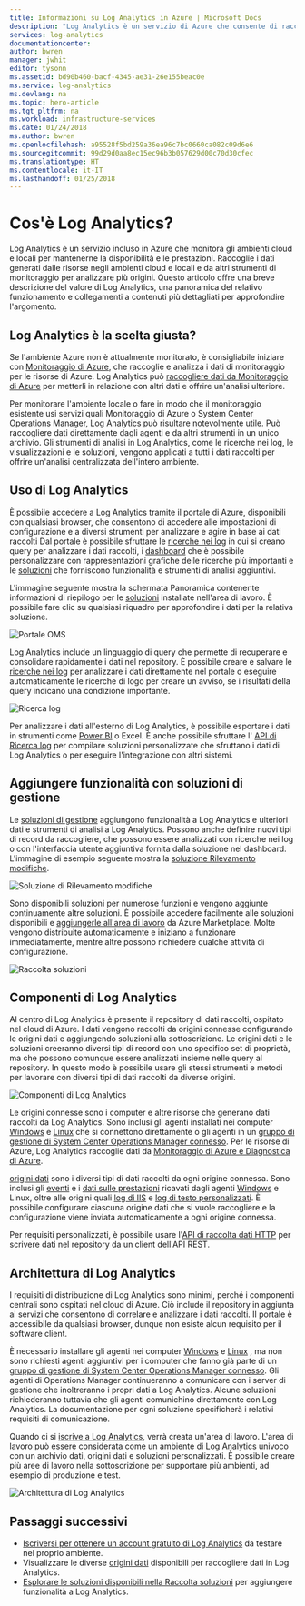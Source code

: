 ```yaml
---
title: Informazioni su Log Analytics in Azure | Microsoft Docs
description: "Log Analytics è un servizio di Azure che consente di raccogliere e analizzare i dati operativi generati dalle risorse nel cloud e nell'ambiente locale.  Questo articolo fornisce una breve panoramica dei diversi componenti di analisi di Log Analytics e collegamenti a contenuto dettagliato."
services: log-analytics
documentationcenter: 
author: bwren
manager: jwhit
editor: tysonn
ms.assetid: bd90b460-bacf-4345-ae31-26e155beac0e
ms.service: log-analytics
ms.devlang: na
ms.topic: hero-article
ms.tgt_pltfrm: na
ms.workload: infrastructure-services
ms.date: 01/24/2018
ms.author: bwren
ms.openlocfilehash: a95528f5bd259a36ea96c7bc0660ca082c09d6e6
ms.sourcegitcommit: 99d29d0aa8ec15ec96b3b057629d00c70d30cfec
ms.translationtype: HT
ms.contentlocale: it-IT
ms.lasthandoff: 01/25/2018
---
```

# <a name="what-is-log-analytics"></a>Cos'è Log Analytics?
Log Analytics è un servizio incluso in Azure che monitora gli ambienti cloud e locali per mantenerne la disponibilità e le prestazioni.  Raccoglie i dati generati dalle risorse negli ambienti cloud e locali e da altri strumenti di monitoraggio per analizzare più origini.  Questo articolo offre una breve descrizione del valore di Log Analytics, una panoramica del relativo funzionamento e collegamenti a contenuti più dettagliati per approfondire l'argomento.

## <a name="is-log-analytics-for-you"></a>Log Analytics è la scelta giusta?
Se l'ambiente Azure non è attualmente monitorato, è consigliabile iniziare con [Monitoraggio di Azure](../monitoring-and-diagnostics/monitoring-overview.md), che raccoglie e analizza i dati di monitoraggio per le risorse di Azure.  Log Analytics può [raccogliere dati da Monitoraggio di Azure](log-analytics-azure-storage.md) per metterli in relazione con altri dati e offrire un'analisi ulteriore.

Per monitorare l'ambiente locale o fare in modo che il monitoraggio esistente usi servizi quali Monitoraggio di Azure o System Center Operations Manager, Log Analytics può risultare notevolmente utile.  Può raccogliere dati direttamente dagli agenti e da altri strumenti in un unico archivio.  Gli strumenti di analisi in Log Analytics, come le ricerche nei log, le visualizzazioni e le soluzioni, vengono applicati a tutti i dati raccolti per offrire un'analisi centralizzata dell'intero ambiente.


## <a name="using-log-analytics"></a>Uso di Log Analytics
È possibile accedere a Log Analytics tramite il portale di Azure, disponibili con qualsiasi browser, che consentono di accedere alle impostazioni di configurazione e a diversi strumenti per analizzare e agire in base ai dati raccolti  Dal portale è possibile sfruttare le [ricerche nei log](log-analytics-log-searches.md) in cui si creano query per analizzare i dati raccolti, i [dashboard](log-analytics-dashboards.md) che è possibile personalizzare con rappresentazioni grafiche delle ricerche più importanti e le [soluzioni](log-analytics-add-solutions.md) che forniscono funzionalità e strumenti di analisi aggiuntivi.

L'immagine seguente mostra la schermata Panoramica contenente informazioni di riepilogo per le [soluzioni](#add-functionality-with-management-solutions) installate nell'area di lavoro.  È possibile fare clic su qualsiasi riquadro per approfondire i dati per la relativa soluzione.

![Portale OMS](media/log-analytics-overview/portal.png)

Log Analytics include un linguaggio di query che permette di recuperare e consolidare rapidamente i dati nel repository.  È possibile creare e salvare le [ricerche nei log](log-analytics-log-searches.md) per analizzare i dati direttamente nel portale o eseguire automaticamente le ricerche di logo per creare un avviso, se i risultati della query indicano una condizione importante.

![Ricerca log](media/log-analytics-overview/log-search.png)

Per analizzare i dati all'esterno di Log Analytics, è possibile esportare i dati in strumenti come [Power BI](log-analytics-powerbi.md) o Excel.  È anche possibile sfruttare l' [API di Ricerca log](log-analytics-log-search-api.md) per compilare soluzioni personalizzate che sfruttano i dati di Log Analytics o per eseguire l'integrazione con altri sistemi.

## <a name="add-functionality-with-management-solutions"></a>Aggiungere funzionalità con soluzioni di gestione
Le [soluzioni di gestione](log-analytics-add-solutions.md) aggiungono funzionalità a Log Analytics e ulteriori dati e strumenti di analisi a Log Analytics.  Possono anche definire nuovi tipi di record da raccogliere, che possono essere analizzati con ricerche nei log o con l'interfaccia utente aggiuntiva fornita dalla soluzione nel dashboard.  L'immagine di esempio seguente mostra la [soluzione Rilevamento modifiche](log-analytics-change-tracking.md).

![Soluzione di Rilevamento modifiche](media/log-analytics-overview/change-tracking.png)

Sono disponibili soluzioni per numerose funzioni e vengono aggiunte continuamente altre soluzioni.  È possibile accedere facilmente alle soluzioni disponibili e [aggiungerle all'area di lavoro](log-analytics-add-solutions.md) da Azure Marketplace.  Molte vengono distribuite automaticamente e iniziano a funzionare immediatamente, mentre altre possono richiedere qualche attività di configurazione.

![Raccolta soluzioni](media/log-analytics-overview/solution-gallery.png)

## <a name="log-analytics-components"></a>Componenti di Log Analytics
Al centro di Log Analytics è presente il repository di dati raccolti, ospitato nel cloud di Azure.  I dati vengono raccolti da origini connesse configurando le origini dati e aggiungendo soluzioni alla sottoscrizione.  Le origini dati e le soluzioni creeranno diversi tipi di record con uno specifico set di proprietà, ma che possono comunque essere analizzati insieme nelle query al repository.  In questo modo è possibile usare gli stessi strumenti e metodi per lavorare con diversi tipi di dati raccolti da diverse origini.

![Componenti di Log Analytics](media/log-analytics-overview/overview.png)

Le origini connesse sono i computer e altre risorse che generano dati raccolti da Log Analytics.  Sono inclusi gli agenti installati nei computer [Windows](log-analytics-windows-agent.md) e [Linux](log-analytics-linux-agents.md) che si connettono direttamente o gli agenti in un [gruppo di gestione di System Center Operations Manager connesso](log-analytics-om-agents.md).  Per le risorse di Azure, Log Analytics raccoglie dati da [Monitoraggio di Azure e Diagnostica di Azure](log-analytics-azure-storage.md).

[origini dati](log-analytics-data-sources.md) sono i diversi tipi di dati raccolti da ogni origine connessa.  Sono inclusi gli [eventi](log-analytics-data-sources-windows-events.md) e i [dati sulle prestazioni](log-analytics-data-sources-performance-counters.md) ricavati dagli agenti [Windows](log-analytics-data-sources-windows-events.md) e Linux, oltre alle origini quali [log di IIS](log-analytics-data-sources-iis-logs.md) e [log di testo personalizzati](log-analytics-data-sources-custom-logs.md).  È possibile configurare ciascuna origine dati che si vuole raccogliere e la configurazione viene inviata automaticamente a ogni origine connessa.

Per requisiti personalizzati, è possibile usare l'[API di raccolta dati HTTP](log-analytics-data-collector-api.md) per scrivere dati nel repository da un client dell'API REST.

## <a name="log-analytics-architecture"></a>Architettura di Log Analytics
I requisiti di distribuzione di Log Analytics sono minimi, perché i componenti centrali sono ospitati nel cloud di Azure.  Ciò include il repository in aggiunta ai servizi che consentono di correlare e analizzare i dati raccolti.  Il portale è accessibile da qualsiasi browser, dunque non esiste alcun requisito per il software client.

È necessario installare gli agenti nei computer [Windows](log-analytics-windows-agent.md) e [Linux](log-analytics-linux-agents.md) , ma non sono richiesti agenti aggiuntivi per i computer che fanno già parte di un [gruppo di gestione di System Center Operations Manager connesso](log-analytics-om-agents.md).  Gli agenti di Operations Manager continueranno a comunicare con i server di gestione che inoltreranno i propri dati a Log Analytics.  Alcune soluzioni richiederanno tuttavia che gli agenti comunichino direttamente con Log Analytics.  La documentazione per ogni soluzione specificherà i relativi requisiti di comunicazione.

Quando ci si [iscrive a Log Analytics](log-analytics-get-started.md), verrà creata un'area di lavoro.  L'area di lavoro può essere considerata come un ambiente di Log Analytics univoco con un archivio dati, origini dati e soluzioni personalizzati. È possibile creare più aree di lavoro nella sottoscrizione per supportare più ambienti, ad esempio di produzione e test.

![Architettura di Log Analytics](media/log-analytics-overview/architecture.png)

## <a name="next-steps"></a>Passaggi successivi
* [Iscriversi per ottenere un account gratuito di Log Analytics](log-analytics-get-started.md) da testare nel proprio ambiente.
* Visualizzare le diverse [origini dati](log-analytics-data-sources.md) disponibili per raccogliere dati in Log Analytics.
* [Esplorare le soluzioni disponibili nella Raccolta soluzioni](log-analytics-add-solutions.md) per aggiungere funzionalità a Log Analytics.

